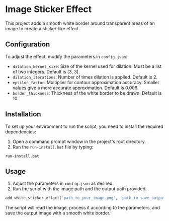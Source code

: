 
# Image Sticker Effect

This project adds a smooth white border around transparent areas of an image to create a sticker-like effect.

## Configuration

To adjust the effect, modify the parameters in `config.json`:

- `dilation_kernel_size`: Size of the kernel used for dilation. Must be a list of two integers. Default is [3, 3].
- `dilation_iterations`: Number of times dilation is applied. Default is 2.
- `epsilon_factor`: Multiplier for contour approximation accuracy. Smaller values give a more accurate approximation. Default is 0.006.
- `border_thickness`: Thickness of the white border to be drawn. Default is 10.

## Installation

To set up your environment to run the script, you need to install the required dependencies:

1. Open a command prompt window in the project's root directory.
2. Run the `run-install.bat` file by typing:

```shell
run-install.bat
```
## Usage

1. Adjust the parameters in `config.json` as desired.
2. Run the script with the image path and the output path provided.

```python
add_white_sticker_effect('path_to_your_image.png', 'path_to_save_output_image.png')
```

The script will read the image, process it according to the parameters, and save the output image with a smooth white border.
